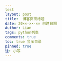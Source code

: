 ```yaml
---
test
layout: post
title:  博客页面标题
date: 20××-××-×× 创建日期
Author: Lian 
tags: python列表
comments: true
toc: true 显示目录
pinned: true
注: 小写
---
```


